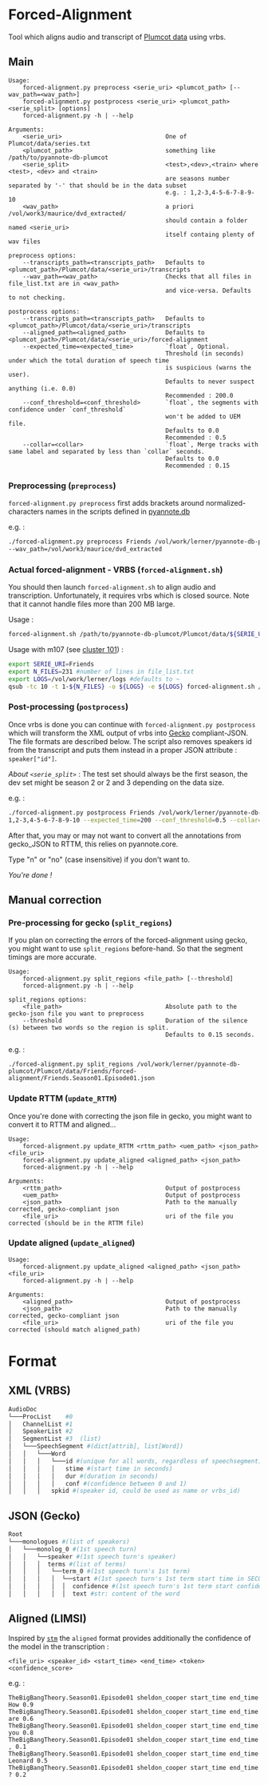 # Forced-Alignment
Tool which aligns audio and transcript of [Plumcot data](https://github.com/hbredin/pyannote-db-plumcot) using vrbs.

## Main

```
Usage:
    forced-alignment.py preprocess <serie_uri> <plumcot_path> [--wav_path=<wav_path>]
    forced-alignment.py postprocess <serie_uri> <plumcot_path> <serie_split> [options]
    forced-alignment.py -h | --help

Arguments:
    <serie_uri>                             One of Plumcot/data/series.txt
    <plumcot_path>                          something like /path/to/pyannote-db-plumcot
    <serie_split>                           <test>,<dev>,<train> where <test>, <dev> and <train>
                                            are seasons number separated by '-' that should be in the data subset
                                            e.g. : 1,2-3,4-5-6-7-8-9-10
    <wav_path>                              a priori /vol/work3/maurice/dvd_extracted/
                                            should contain a folder named <serie_uri>
                                            itself containg plenty of wav files

preprocess options:
    --transcripts_path=<transcripts_path>   Defaults to <plumcot_path>/Plumcot/data/<serie_uri>/transcripts
    --wav_path=<wav_path>                   Checks that all files in file_list.txt are in <wav_path>
                                            and vice-versa. Defaults to not checking.

postprocess options:
    --transcripts_path=<transcripts_path>   Defaults to <plumcot_path>/Plumcot/data/<serie_uri>/transcripts
    --aligned_path=<aligned_path>           Defaults to <plumcot_path>/Plumcot/data/<serie_uri>/forced-alignment
    --expected_time=<expected_time>         `float`, Optional.
                                            Threshold (in seconds) under which the total duration of speech time
                                            is suspicious (warns the user).
                                            Defaults to never suspect anything (i.e. 0.0)
                                            Recommended : 200.0
    --conf_threshold=<conf_threshold>       `float`, the segments with confidence under `conf_threshold`
                                            won't be added to UEM file.
                                            Defaults to 0.0
                                            Recommended : 0.5
    --collar=<collar>                       `float`, Merge tracks with same label and separated by less than `collar` seconds.
                                            Defaults to 0.0
                                            Recommended : 0.15
```

### Preprocessing (`preprocess`)
`forced-alignment.py preprocess` first adds brackets around normalized-characters names in the scripts defined in [pyannote.db](https://github.com/hbredin/pyannote-db-plumcot/blob/develop/CONTRIBUTING.md#idepisodetxt)

e.g. :
```bash
./forced-alignment.py preprocess Friends /vol/work/lerner/pyannote-db-plumcot \
--wav_path=/vol/work3/maurice/dvd_extracted
```

### Actual forced-alignment - VRBS (`forced-alignment.sh`)

You should then launch `forced-alignment.sh` to align audio and transcription. Unfortunately, it requires vrbs which is closed source. Note that it cannot handle files more than 200 MB large.

Usage :
```bash
forced-alignment.sh /path/to/pyannote-db-plumcot/Plumcot/data/${SERIE_URI}/file_list.txt ${SERIE_URI} /path/to/pyannote-db-plumcot
```

Usage with m107 (see [cluster 101](http://herve.niderb.fr/cluster101/)) :
```bash
export SERIE_URI=Friends
export N_FILES=231 #number of lines in file_list.txt
export LOGS=/vol/work/lerner/logs #defaults to ~
qsub -tc 10 -t 1-${N_FILES} -o ${LOGS} -e ${LOGS} forced-alignment.sh /vol/work/lerner/pyannote-db-plumcot/Plumcot/data/${SERIE_URI}/file_list.txt ${SERIE_URI} /vol/work/lerner/pyannote-db-plumcot
```

### Post-processing (`postprocess`)

Once vrbs is done you can continue with `forced-alignment.py postprocess` which will transform the XML output of vrbs into [Gecko](https://github.com/gong-io/gecko) compliant-JSON. The file formats are described below. The script also removes speakers id from the transcript and puts them instead in a proper JSON attribute : `speaker["id"]`.

*About `<serie_split>`* : The test set should always be the first season, the dev set might be season 2 or 2 and 3 depending on the data size.

e.g. :
```bash
./forced-alignment.py postprocess Friends /vol/work/lerner/pyannote-db-plumcot \
1,2-3,4-5-6-7-8-9-10 --expected_time=200 --conf_threshold=0.5 --collar=0.15
```





After that, you may or may not want to convert all the annotations from gecko_JSON to RTTM, this relies on pyannote.core.

Type "n" or "no" (case insensitive) if you don't want to.

*You're done !*

## Manual correction
### Pre-processing for gecko (`split_regions`)

If you plan on correcting the errors of the forced-alignment using gecko, you might want to use `split_regions` before-hand. So that the segment timings are more accurate.

```
Usage:
    forced-alignment.py split_regions <file_path> [--threshold]
    forced-alignment.py -h | --help

split_regions options:
    <file_path>                             Absolute path to the gecko-json file you want to preprocess
    --threshold                             Duration of the silence (s) between two words so the region is split.
                                            Defaults to 0.15 seconds.
```

e.g. :

`./forced-alignment.py split_regions /vol/work/lerner/pyannote-db-plumcot/Plumcot/data/Friends/forced-alignment/Friends.Season01.Episode01.json`

### Update RTTM (`update_RTTM`)

Once you're done with correcting the json file in gecko, you might want to convert it to RTTM and aligned...

```
Usage:
    forced-alignment.py update_RTTM <rttm_path> <uem_path> <json_path> <file_uri>
    forced-alignment.py update_aligned <aligned_path> <json_path>
    forced-alignment.py -h | --help

Arguments:
    <rttm_path>                             Output of postprocess
    <uem_path>                              Output of postprocess
    <json_path>                             Path to the manually corrected, gecko-compliant json
    <file_uri>                              uri of the file you corrected (should be in the RTTM file)
```

### Update aligned (`update_aligned`)

```
Usage:
    forced-alignment.py update_aligned <aligned_path> <json_path> <file_uri>
    forced-alignment.py -h | --help

Arguments:
    <aligned_path>                          Output of postprocess
    <json_path>                             Path to the manually corrected, gecko-compliant json
    <file_uri>                              uri of the file you corrected (should match aligned_path)
```

# Format
## XML (VRBS)
```py
AudioDoc  
└───ProcList    #0  
│   ChannelList #1  
│   SpeakerList #2  
│   SegmentList #3  (list)  
│   └───SpeechSegment #(dict[attrib], list[Word])  
│   │   └───Word
│   │   │   └───id #(unique for all words, regardless of speechsegment)
│   │   │   │   stime #(start time in seconds)
│   │   │   │   dur #(duration in seconds)
│   │   │   │   conf #(confidence between 0 and 1)
│   │   │   spkid #(speaker id, could be used as name or vrbs_id)
```

## JSON (Gecko)

```py
Root
└───monologues #(list of speakers)
│   └───monolog_0 #(1st speech turn)
│   │   └──speaker #(1st speech turn's speaker)
│   │   │  terms #(list of terms)
│   │   │   └──term_0 #(1st speech turn's 1st term)
│   │   │   │  └──start #(1st speech turn's 1st term start time in SECONDS)
│   │   │   │  │  confidence #(1st speech turn's 1st term start confidence (between 0.0 and 1.0))
│   │   │   │  │  text #str: content of the word
```

## Aligned (LIMSI)
Inspired by [`stm`](http://www1.icsi.berkeley.edu/Speech/docs/sctk-1.2/infmts.htm#stm_fmt_name_0) the `aligned` format provides additionally the confidence of the model in the transcription :

```
<file_uri> <speaker_id> <start_time> <end_time> <token> <confidence_score>
```
e.g. :
```
TheBigBangTheory.Season01.Episode01 sheldon_cooper start_time end_time How 0.9
TheBigBangTheory.Season01.Episode01 sheldon_cooper start_time end_time are 0.6
TheBigBangTheory.Season01.Episode01 sheldon_cooper start_time end_time you 0.8
TheBigBangTheory.Season01.Episode01 sheldon_cooper start_time end_time , 0.1
TheBigBangTheory.Season01.Episode01 sheldon_cooper start_time end_time Leonard 0.5
TheBigBangTheory.Season01.Episode01 sheldon_cooper start_time end_time ? 0.2
```
